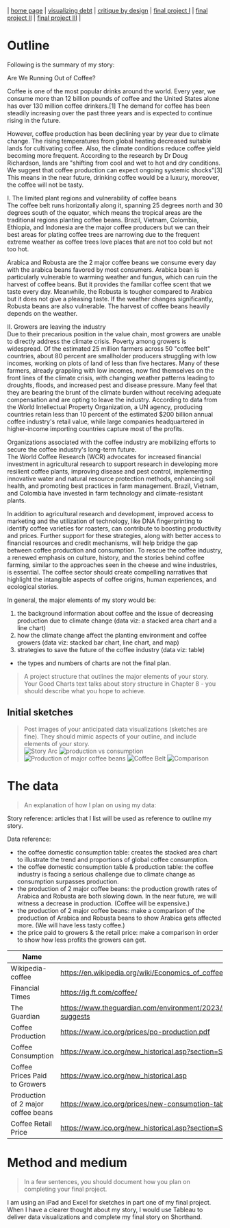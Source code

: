 | [home page](https://cmustudent.github.io/tswd-portfolio-templates/) | [visualizing debt](visualizing-government-debt) | [critique by design](critique-by-design) | [final project I](final-project-part-one) | [final project II](final-project-part-two) | [final project III](final-project-part-three) |

# Outline
Following is the summary of my story:  

Are We Running Out of Coffee?  

Coffee is one of the most popular drinks around the world. Every year, we consume more than 12 billion pounds of coffee and the United States alone has over 130 million coffee drinkers.[1] The demand for coffee has been steadily increasing over the past three years and is expected to continue rising in the future. 

However, coffee production has been declining year by year due to climate change. The rising temperatures from global heating decreased suitable lands for cultivating coffee. Also, the climate conditions reduce coffee yield becoming more frequent. According to the research by Dr Doug Richardson, lands are "shifting from cool and wet to hot and dry conditions. We suggest that coffee production can expect ongoing systemic shocks"[3] This means in the near future, drinking coffee would be a luxury, moreover, the coffee will not be tasty.


I. The limited plant regions and vulnerability of coffee beans  
The coffee belt runs horizontally along it, spanning 25 degrees north and 30 degrees south of the equator, which means the tropical areas are the traditional regions planting coffee beans. Brazil, Vietnam, Colombia, Ethiopia, and Indonesia are the major coffee producers but we can their best areas for plating coffee trees are narrowing due to the frequent extreme weather as coffee trees love places that are not too cold but not too hot.

Arabica and Robusta are the 2 major coffee beans we consume every day with the arabica beans favored by most consumers. Arabica bean is particularly vulnerable to warming weather and fungus, which can ruin the harvest of coffee beans. But it provides the familiar coffee scent that we taste every day. Meanwhile, the Robusta is tougher compared to Arabica but it does not give a pleasing taste. If the weather changes significantly, Robusta beans are also vulnerable. 
The harvest of coffee beans heavily depends on the weather. 

II. Growers are leaving the industry  
Due to their precarious position in the value chain, most growers are unable to directly address the climate crisis. Poverty among growers is widespread. Of the estimated 25 million farmers across 50 "coffee belt" countries, about 80 percent are smallholder producers struggling with low incomes, working on plots of land of less than five hectares. Many of these farmers, already grappling with low incomes, now find themselves on the front lines of the climate crisis, with changing weather patterns leading to droughts, floods, and increased pest and disease pressure. Many feel that they are bearing the brunt of the climate burden without receiving adequate compensation and are opting to leave the industry.
According to data from the World Intellectual Property Organization, a UN agency, producing countries retain less than 10 percent of the estimated $200 billion annual coffee industry's retail value, while large companies headquartered in higher-income importing countries capture most of the profits.

Organizations associated with the coffee industry are mobilizing efforts to secure the coffee industry's long-term future.  
The World Coffee Research (WCR) advocates for increased financial investment in agricultural research to support research in developing more resilient coffee plants, improving disease and pest control, implementing innovative water and natural resource protection methods, enhancing soil health, and promoting best practices in farm management. Brazil, Vietnam, and Colombia have invested in farm technology and climate-resistant plants.

In addition to agricultural research and development, improved access to marketing and the utilization of technology, like DNA fingerprinting to identify coffee varieties for roasters, can contribute to boosting productivity and prices. Further support for these strategies, along with better access to financial resources and credit mechanisms, will help bridge the gap between coffee production and consumption. To rescue the coffee industry, a renewed emphasis on culture, history, and the stories behind coffee farming, similar to the approaches seen in the cheese and wine industries, is essential. The coffee sector should create compelling narratives that highlight the intangible aspects of coffee origins, human experiences, and ecological stories.  

In general, the major elements of my story would be:
1. the background information about coffee and the issue of decreasing production due to climate change (data viz: a stacked area chart and a line chart)
2. how the climate change affect the planting environment and coffee growers (data viz: stacked bar chart, line chart, and map)
3. strategies to save the future of the coffee industry (data viz: table)
* the types and numbers of charts are not the final plan.

> A project structure that outlines the major elements of your story.  Your Good Charts text talks about story structure in Chapter 8 - you should describe what you hope to achieve.  

## Initial sketches
> Post images of your anticipated data visualizations (sketches are fine). They should mimic aspects of your outline, and include elements of your story.  
![Story Arc](story%20arc.jpg)
![production vs consumption](production%20vs%20consumption.jpg)
![Production of major coffee beans](production%20of%20arabica%20and%20robusta.jpg)
![Coffee Belt](the%20coffe%20belt.jpg)
![Comparison](comparison.jpg)


# The data
> An explanation of how I plan on using my data:

Story reference: articles that I list will be used as reference to outline my story.
  
Data reference:
- the coffee domestic consumption table: creates the stacked area chart to illustrate the trend and proportions of global coffee consumption.
- the coffee domestic consumption table & production table: the coffee industry is facing a serious challenge due to climate change as consumption surpasses production.
- the production of 2 major coffee beans: the production growth rates of Arabica and Robusta are both slowing down. In the near future, we will witness a decrease in production. (Coffee will be expensive.)
- the production of 2 major coffee beans: make a comparison of the production of Arabica and Robusta beans to show Arabica gets affected more. (We will have less tasty coffee.)
- the price paid to growers & the retail price: make a comparison in order to show how less profits the growers can get.
  

| Name                               | URL                                                                                                                                                | Description     |   |   |
|------------------------------------|----------------------------------------------------------------------------------------------------------------------------------------------------|-----------------|---|---|
| Wikipedia-coffee                   | https://en.wikipedia.org/wiki/Economics_of_coffee#:~:text=Twelve%20billion%20pounds%20of%20coffee,over%20130%20million%20coffee%20drinkers.        | Story Reference |   |   |
| Financial Times                    | https://ig.ft.com/coffee/                                                                                                                          | Story Reference |   |   |
| The Guardian                       | https://www.theguardian.com/environment/2023/mar/09/rising-temperatures-in-tropics-to-lead-to-lower-coffee-yields-and-higher-prices-study-suggests | Story Reference |   |   |
| Coffee Production                  | https://www.ico.org/prices/po-production.pdf                                                                                                       | Data Reference  |   |   |
| Coffee Consumption                 | https://www.ico.org/new_historical.asp?section=Statistics                                                                                          | Data Reference  |   |   |
| Coffee Prices Paid to Growers      | https://www.ico.org/new_historical.asp                                                                                                             | Data Reference  |   |   |
| Production of 2 major coffee beans | https://www.ico.org/prices/new-consumption-table.pdf                                                                                               | Data Reference  |   |   |
| Coffee Retail Price                | https://www.ico.org/new_historical.asp?section=Statistics                                                                                          | Data Reference  |   |   |

# Method and medium
> In a few sentences, you should document how you plan on completing your final project. 

I am using an iPad and Excel for sketches in part one of my final project. When I have a clearer thought about my story, I would use Tableau to deliver data visualizations and complete my final story on Shorthand.
